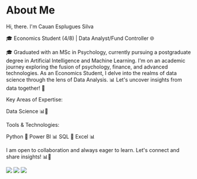 # About Me

Hi, there. I'm Cauan Esplugues Silva

🎓 Economics Student (4/8) | Data Analyst/Fund Controller 🌐

🎓 Graduated with an MSc in Psychology, currently pursuing a postgraduate degree in Artificial Intelligence and Machine Learning. I'm on an academic journey exploring the fusion of psychology, finance, and advanced technologies. As an Economics Student, I delve into the realms of data science through the lens of Data Analysis. 📊 Let's uncover insights from data together! 🚀

Key Areas of Expertise:

Data Science 📊🧠

Tools & Technologies:

Python 🐍
Power BI 📊
SQL 💾
Excel 📊

I am open to collaboration and always eager to learn. Let's connect and share insights! 📊🚀

<a href="mailto:cauanespluguessilva@gmail.com"><img src="https://img.shields.io/badge/-Gmail-%23333?style=for-the-badge&logo=gmail&logoColor=white" target="_blank"></a>
<a href="https://www.linkedin.com/in/cauan-esplugues-silva-/" target="_blank"><img src="https://img.shields.io/badge/-LinkedIn-%230077B5?style=for-the-badge&logo=linkedin&logoColor=white" target="_blank"></a>
<a href="https://medium.com/@datawithcauansilva" target="_blank"><img src="https://img.shields.io/badge/-Medium-%23000000?style=for-the-badge&logo=medium&logoColor=white" target="_blank"></a>

